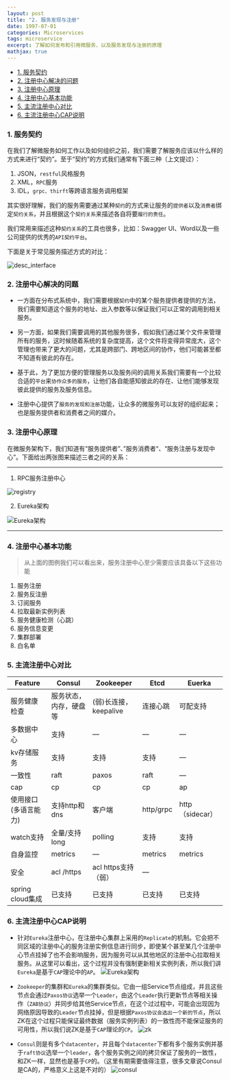 ```yaml
---
layout: post
title: "2. 服务发现与注册"
date: 1997-07-01
categories: Microservices
tags: microservice
excerpt: 了解如何发布和引用微服务、以及服务发现与注册的原理
mathjax: true
---
```


- [1. 服务契约](#1-服务契约)
- [2. 注册中心解决的问题](#2-注册中心解决的问题)
- [3. 注册中心原理](#3-注册中心原理)
- [4. 注册中心基本功能](#4-注册中心基本功能)
- [5. 主流注册中心对比](#5-主流注册中心对比)
- [6. 主流注册中心CAP说明](#6-主流注册中心cap说明)

### 1. 服务契约

在我们了解微服务如何工作以及如何组织之前，我们需要了解服务应该以什么样的方式来进行“契约”。至于“契约”的方式我们通常有下面三种（上文提过）：

1. JSON，`restful`风格服务
2. XML，`RPC`服务
3. IDL，`grpc、thirft`等跨语言服务调用框架

其实很好理解，我们的服务需要通过某种`契约`的方式来让服务的`提供者`以及`消费者`绑定`契约关系`，并且根据这个`契约关系`来描述各自将要`履行的责任`。

我们常用来描述这种`契约关系`的工具也很多，比如：Swagger UI、Word以及一些公司提供的优秀的`API契约平台`。

下面是关于常见服务描述方式的对比：

![desc_interface](../../images/microservice/desc_interface.png)

### 2. 注册中心解决的问题

* 一方面在分布式系统中，我们需要根据`契约`中的某个服务提供者提供的方法，我们需要知道这个服务的地址、出入参数等以保证我们可以正常的调用到相关服务。

* 另一方面，如果我们需要调用的其他服务很多，假如我们通过某个文件来管理所有的服务，这时候随着系统的复杂度提高，这个文件将变得异常庞大，这个管理也带来了更大的问题，尤其是跨部门、跨地区间的协作，他们可能甚至都不知道有彼此的存在。

* 基于此，为了更加方便的管理服务以及服务间的调用关系我们需要有一个比较合适的`平台`来`协作众多的服务`，让他们各自能感知彼此的存在、让他们能够发现彼此提供的服务及服务信息。

* 注册中心提供了`服务的发现和注册`功能，让众多的微服务可以友好的组织起来；也是服务提供者和消费者之间的媒介。

### 3. 注册中心原理

在微服务架构下，我们知道有“服务提供者”、”服务消费者“、“服务注册与发现中心”。下面给出两张图来描述三者之间的关系：

***

1. RPC服务注册中心
   
![registry](../../images/microservice/registry.jpg)

2. Eureka架构
   
![Eureka架构](../../images/microservice/eureka_architecture.png)

***

### 4. 注册中心基本功能

> 从上面的图例我们可以看出来，服务注册中心至少需要应该具备以下这些功能

1. 服务注册
2. 服务反注册
3. 订阅服务
4. 拉取最新实例列表
5. 服务健康检测（心跳）
6. 服务信息变更
7. 集群部署
8. 白名单

### 5. 主流注册中心对比

| Feature              | Consul                 | Zookeeper             | Etcd      | Euerka          |
| -------------------- | ---------------------- | --------------------- | --------- | --------------- |
| 服务健康检查         | 服务状态，内存，硬盘等 | (弱)长连接，keepalive | 连接心跳  | 可配支持        |
| 多数据中心           | 支持                   | —                    | —        | —              |
| kv存储服务           | 支持                   | 支持                  | 支持      | —              |
| 一致性               | raft                   | paxos                 | raft      | —              |
| cap                  | cp                     | cp                    | cp        | ap              |
| 使用接口(多语言能力) | 支持http和dns          | 客户端                | http/grpc | http（sidecar） |
| watch支持            | 全量/支持long          | polling               | 支持      | 支持            | long polling	支持 long polling/大部分增量 |
| 自身监控             | metrics                | —                    | metrics   | metrics         |
| 安全                 | acl /https             | acl	https支持（弱）   | —        |
| spring cloud集成     | 已支持                 | 已支持                | 已支持    | 已支持          |

### 6. 主流注册中心CAP说明

- 针对`Eureka`注册中心，在注册中心集群上采用的`Replicate`的机制。它会把不同区域的注册中心的服务注册实例信息进行同步，即使某个甚至某几个注册中心节点挂掉了也不会影响服务，因为服务可以从其他地区的注册中心拉取相关服务。从这里可以看出，这个过程并没有强制更新相关实例列表，所以我们讲`Eureka`是基于`CAP`理论中的`AP`。
  ![Eureka架构](../../images/microservice/eureka_architecture.png)

- `Zookeeper`的集群和`Eureka`的集群类似。它由一组Service节点组成，并且这些节点会通过`Paxos协议`选举一个`Leader`，由这个`Leader`执行更新节点等相关操作（`ZAB协议`）并同步给其他Service节点，在这个过过程中，可能会出现因为网络原因导致的`Leader`节点挂掉，但是根据`Paxos协议会选出一个新的节点`，所以ZK在这个过程只能保证最终数据（服务实例列表）的一致性而不能保证服务的可用性，所以我们说ZK是基于`CAP`理论的`CP`。
  ![zk](../../images/Microservice/zk_01.jpg)

- `Consul`则是有多个`datacenter`，并且每个`datacenter`下都有多个服务实例并基于`raft协议`选举一个`leader`，各个服务实例之间的拷贝保证了服务的一致性，和ZK一样，显然也是基于`CP`的。（这里有期需要值得注意，很多文章说Consul是CA的，严格意义上这是不对的）
  ![consul](../../images/Microservice/consul.png)
